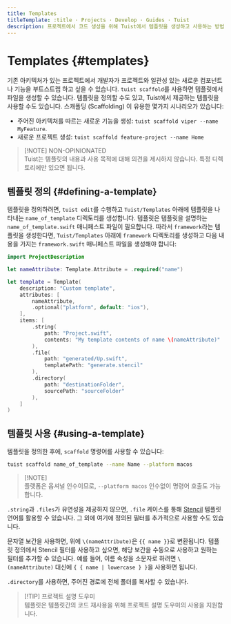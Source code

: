 ```yaml
---
title: Templates
titleTemplate: :title · Projects · Develop · Guides · Tuist
description: 프로젝트에서 코드 생성을 위해 Tuist에서 템플릿을 생성하고 사용하는 방법을 배워봅니다.
---
```


# Templates {#templates}

기존 아키텍처가 있는 프로젝트에서 개발자가 프로젝트와 일관성 있는 새로운 컴포넌트나 기능을 부트스트랩 하고 싶을 수 있습니다. `tuist scaffold`를 사용하면 템플릿에서 파일을 생성할 수 있습니다. 템플릿을 정의할 수도 있고, Tuist에서 제공하는 템플릿을 사용할 수도 있습니다. 스캐폴딩 (Scaffolding) 이 유용한 몇가지 시나리오가 있습니다:

- 주어진 아키텍처를 따르는 새로운 기능을 생성: `tuist scaffold viper --name MyFeature`.
- 새로운 프로젝트 생성: `tuist scaffold feature-project --name Home`

> [!NOTE] NON-OPINIONATED\
> Tuist는 템플릿의 내용과 사용 목적에 대해 의견을 제시하지 않습니다. 특정 디렉토리에만 있으면 됩니다.

## 템플릿 정의 {#defining-a-template}

템플릿을 정의하려면, `tuist edit`를 수행하고 `Tuist/Templates` 아래에 템플릿을 나타내는 `name_of_template` 디렉토리를 생성합니다. 템플릿은 템플릿을 설명하는 `name_of_template.swift` 매니페스트 파일이 필요합니다. 따라서 `framework`라는 템플릿을 생성한다면, `Tuist/Templates` 아래에 `framework` 디렉토리를 생성하고 다음 내용을 가지는 `framework.swift` 매니페스트 파일을 생성해야 합니다:

```swift
import ProjectDescription

let nameAttribute: Template.Attribute = .required("name")

let template = Template(
    description: "Custom template",
    attributes: [
        nameAttribute,
        .optional("platform", default: "ios"),
    ],
    items: [
        .string(
            path: "Project.swift",
            contents: "My template contents of name \(nameAttribute)"
        ),
        .file(
            path: "generated/Up.swift",
            templatePath: "generate.stencil"
        ),
        .directory(
            path: "destinationFolder",
            sourcePath: "sourceFolder"
        ),
    ]
)
```

## 템플릿 사용 {#using-a-template}

템플릿을 정의한 후에, `scaffold` 명령어를 사용할 수 있습니다:

```bash
tuist scaffold name_of_template --name Name --platform macos
```

> [!NOTE]\
> 플랫폼은 옵셔널 인수이므로, `--platform macos` 인수없이 명령어 호출도 가능합니다.

`.string`과 `.files`가 유연성을 제공하지 않으면, `.file` 케이스를 통해 [Stencil](https://stencil.fuller.li/en/latest/) 템플릿 언어를 활용할 수 있습니다. 그 외에 여기에 정의된 필터를 추가적으로 사용할 수도 있습니다.

문자열 보간을 사용하면, 위에 `\(nameAttribute)`은 `{{ name }}`로 변환됩니다. 템플릿 정의에서 Stencil 필터를 사용하고 싶으면, 해당 보간을 수동으로 사용하고 원하는 필터를 추가할 수 있습니다. 예를 들어, 이름 속성을 소문자로 하려면 `\(nameAttribute)` 대신에 `{ { name | lowercase } }`을 사용하면 됩니다.

`.directory`를 사용하면, 주어진 경로에 전체 폴더를 복사할 수 있습니다.

> [!TIP] 프로젝트 설명 도우미\
> 템플릿은 템플릿간의 코드 재사용을 위해 <LocalizedLink href="/guides/develop/projects/code-sharing">프로젝트 설명 도우미</LocalizedLink>의 사용을 지원합니다.
